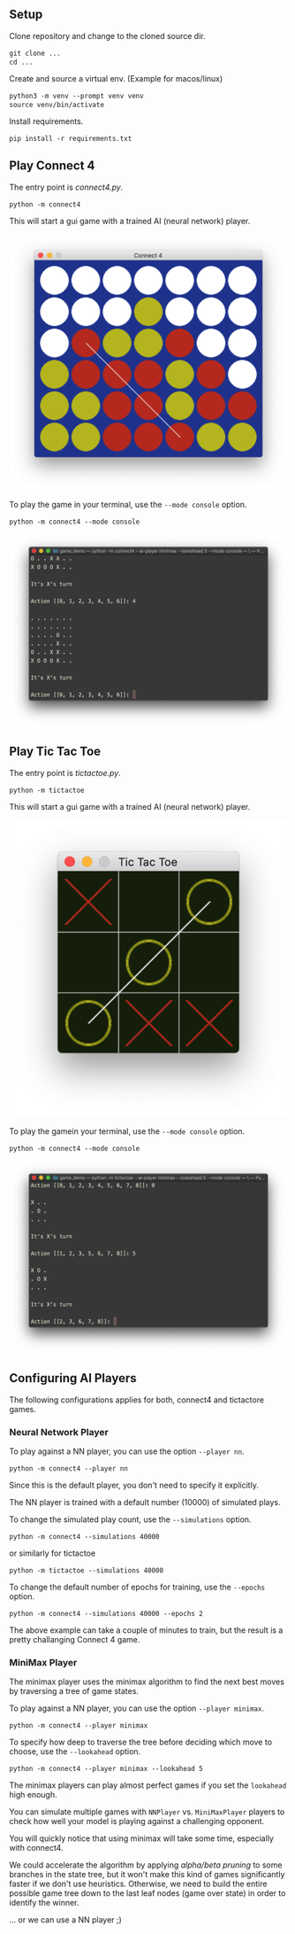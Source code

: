 ## Setup

Clone repository and change to the cloned source dir.

    git clone ...
    cd ...

Create and source a virtual env. (Example for macos/linux)

    python3 -m venv --prompt venv venv
    source venv/bin/activate

Install requirements.

    pip install -r requirements.txt

## Play Connect 4

The entry point is _connect4.py_.

    python -m connect4

This will start a gui game with a trained AI (neural network) player.

![connect4-window](images/connect4-window.png)

To play the game in your terminal, use the `--mode console` option.

    python -m connect4 --mode console

![connect4-console](images/connect4-console.png)

## Play Tic Tac Toe

The entry point is _tictactoe.py_.

    python -m tictactoe

This will start a gui game with a trained AI (neural network) player.

![tictactoe-window](images/tictactoe-window.png)

To play the gamein your terminal, use the `--mode console` option.

    python -m connect4 --mode console

![tictactoe-console](images/tictactoe-console.png)

## Configuring AI Players

The following configurations applies for both, connect4 and tictactore games.

### Neural Network Player

To play against a NN player, you can use the option `--player nn`.

    python -m connect4 --player nn

Since this is the default player, you don't need to specify it explicitly.

The NN player is trained with a default number (10000) of simulated plays. 

To change the simulated play count, use the `--simulations` option.

    python -m connect4 --simulations 40000

or similarly for tictactoe

    python -m tictactoe --simulations 40000

To change the default number of epochs for training, use the `--epochs` option.

    python -m connect4 --simulations 40000 --epochs 2

The above example can take a couple of minutes to train, 
but the result is a pretty challanging Connect 4 game.

### MiniMax Player

The minimax player uses the minimax algorithm to find the next 
best moves by traversing a tree of game states. 

To play against a NN player, you can use the option `--player minimax`.

    python -m connect4 --player minimax

To specify how deep to traverse the tree before deciding 
which move to choose, use the `--lookahead` option.

    python -m connect4 --player minimax --lookahead 5

The minimax players can play almost perfect games if you 
set the `lookahead` high enough.

You can simulate multiple games with `NNPlayer` vs. `MiniMaxPlayer` 
players to check how well your model is playing against
a challenging opponent.

You will quickly notice that using minimax will take some time,
especially with connect4. 

We could accelerate the algorithm by applying 
_alpha/beta pruning_ to some branches in the state tree,
but it won't make this kind of games significantly faster
if we don't use heuristics. Otherwise, we need to build 
the entire possible game tree down to the last leaf nodes 
(game over state) in order to identify the winner. 

... or we can use a NN player ;)




